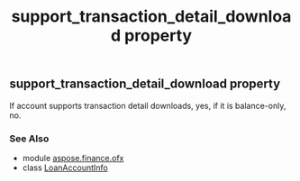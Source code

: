 ﻿---
title: support_transaction_detail_download property
second_title: Aspose.Finance for Python via .NET API References
description: 
type: docs
weight: 180
url: /python-net/aspose.finance.ofx/loanaccountinfo/support_transaction_detail_download/
is_root: false
---

## support_transaction_detail_download property


If account supports transaction detail downloads, yes, if it is balance-only, no.

### See Also
* module [aspose.finance.ofx](../../)
* class [LoanAccountInfo](/finance/python-net/aspose.finance.ofx/loanaccountinfo)
